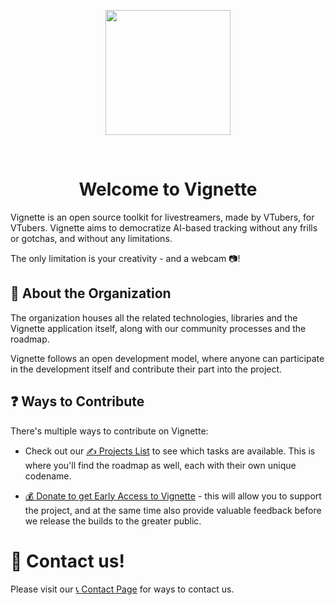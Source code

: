 <p align="center">
   <img width=200px src="https://avatars.githubusercontent.com/u/69518398?s=200&v=4" >

</p>
<br/>

<h1 align="center">Welcome to Vignette</h1>

Vignette is an open source toolkit for livestreamers, made by VTubers, for VTubers. Vignette aims to democratize AI-based tracking without any frills or gotchas, and without any limitations. 

The only limitation is your creativity - and a webcam 📷!

## 👋 About the Organization

The organization houses all the related technologies, libraries and the Vignette application itself, along with our community processes and the roadmap. 

Vignette follows an open development model, where anyone can participate in the development itself and contribute their part into the project.

## ❓ Ways to Contribute

There's multiple ways to contribute on Vignette:

- Check out our [✍️ Projects List](https://github.com/orgs/vignetteapp/projects) to see which tasks are available. This is where you'll find the roadmap as well, each with their own unique codename.

- [💰 Donate to get Early Access to Vignette](https://github.com/sponsors/vignetteapp) - this will allow you to support the project, and at the same time also provide valuable feedback before we release the builds to the greater public.

# 🤙 Contact us!

Please visit our [📞 Contact Page](https://vignetteapp.org/contact) for ways to contact us.
